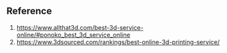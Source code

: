 ## Reference
1. https://www.allthat3d.com/best-3d-service-online/#ponoko_best_3d_service_online
2. https://www.3dsourced.com/rankings/best-online-3d-printing-service/
